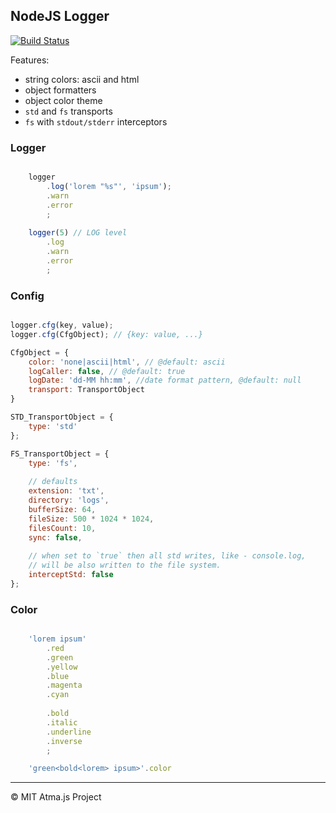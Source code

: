 NodeJS Logger
----
[![Build Status](https://travis-ci.org/atmajs/atma-logger.svg?branch=master)](https://travis-ci.org/atmajs/atma-logger)


Features:

- string colors: ascii and html
- object formatters
- object color theme
- `std` and `fs` transports
- `fs` with `stdout/stderr` interceptors


### Logger

```javascript

    logger
        .log('lorem "%s"', 'ipsum');
        .warn
        .error
        ;
        
    logger(5) // LOG level
        .log
        .warn
        .error
        ;

```


### Config

```javascript

logger.cfg(key, value);
logger.cfg(CfgObject); // {key: value, ...}

CfgObject = {
    color: 'none|ascii|html', // @default: ascii
    logCaller: false, // @default: true
    logDate: 'dd-MM hh:mm', //date format pattern, @default: null
    transport: TransportObject
}

STD_TransportObject = {
    type: 'std'
};

FS_TransportObject = {
    type: 'fs',
    
    // defaults
    extension: 'txt', 
    directory: 'logs', 
    bufferSize: 64,
    fileSize: 500 * 1024 * 1024,
    filesCount: 10,
    sync: false,
    
    // when set to `true` then all std writes, like - console.log,
    // will be also written to the file system.
    interceptStd: false
};
```

### Color
```javascript

    'lorem ipsum'
        .red
		.green
		.yellow
		.blue
		.magenta
		.cyan
		
		.bold
		.italic
		.underline
		.inverse
        ;

    'green<bold<lorem> ipsum>'.color
```


----
© MIT
  Atma.js Project